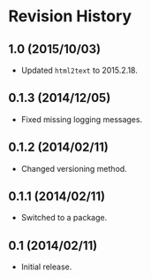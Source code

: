 # Revision History

## 1.0 (2015/10/03)

- Updated `html2text` to 2015.2.18.

## 0.1.3 (2014/12/05)

- Fixed missing logging messages.

## 0.1.2 (2014/02/11)

- Changed versioning method.

## 0.1.1 (2014/02/11)

- Switched to a package.

## 0.1 (2014/02/11)

- Initial release.
